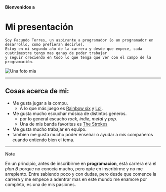 **Bienvenidos a**
# Mi presentación
~~~
Soy Facundo Torres, un aspirante a programador (o un programador en desarrollo, como prefieran decirle).
Estoy en mi segundo año de la carrera y desde que empece, cada cuatrimestre tengo mas ganas de poder trabajar
y seguir creciendo en todo lo que tenga que ver con el campo de la programación.
~~~
![Una foto mia](https://drive.google.com/file/d/1jjz_8tY0QpNAuywdL6ZAzYNbTyQa9SuB/view?usp=sharing)

---

## Cosas acerca de mi:
- Me gusta jugar a la compu.
    + A lo que más juego es [Rainbow six](https://www.ubisoft.com/es-mx/game/rainbow-six/siege/game-info/discover#intro) y [Lol](https://www.leagueoflegends.com/es-mx/how-to-play/).
- Me gusta mucho escuchar música de distintos generos.
    + por lo general escucho _rock_, _indie_, _metal_ y _pop_.
    + Una de mis banda favoritas es [The Strokes](https://es.wikipedia.org/wiki/The_Strokes)
- Me gusta mucho trabajar en equipo.
- tambien me gusta mucho poder enseñar o ayudar a mis compañeros cuando entiendo bien el tema.

***
> [!NOTE]
> En un principio, antes de inscribirme en **programacion**, está carrera era el _plan B_ porque no conocía mucho, pero opte en inscribirme
> y no me arrepiento. Entre sabiendo poco y con dudas, pero desde que comence la carrera y me empece a adentrar mas en este mundo
> me enamore por completo, es una de mis pasiones.
